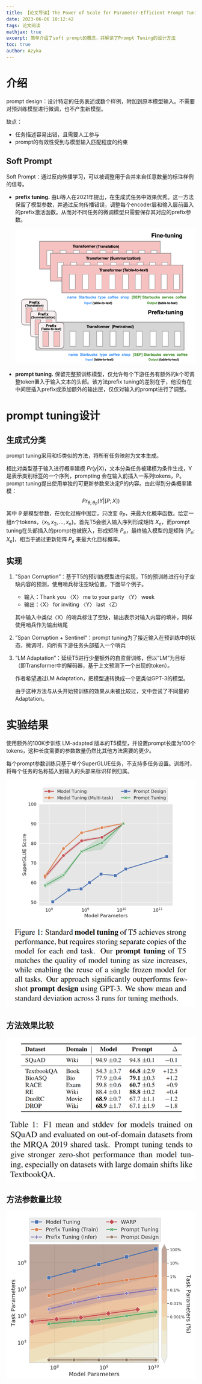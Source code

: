 ```yaml
---
title: 【论文导读】The Power of Scale for Parameter-Efficient Prompt Tuning
date: 2023-06-06 10:12:42
tags: 论文阅读
mathjax: true
excerpt: 简单介绍了soft prompt的概念，并解读了Prompt Tuning的设计方法
toc: true
author: Azyka
---
```


# 介绍

prompt design：设计特定的任务表述或数个样例，附加到原本模型输入。不需要对预训练模型进行微调，也不产生新模型。

缺点：

- 任务描述容易出错，且需要人工参与
- prompt的有效性受到与模型输入匹配程度的约束

## Soft Prompt

Soft Prompt：通过反向传播学习，可以被调整用于合并来自任意数量的标注样例的信号。

- **prefix tuning.** 由Li等人在2021年提出，在生成式任务中效果优秀。这一方法保留了模型参数，并通过反向传播错误，调整每个encoder层和输入层前置入的prefix激活函数。从而对不同任务的微调模型只需要保存其对应的prefix参数。

  ![prefix tuning示意图](./【论文导读】The-Power-of-Scale-for-Parameter-Efficient-Prompt-Tuning/image-20230608152731918.png)

- **prompt tuning.** 保留完整预训练模型，仅允许每个下游任务有额外的k个可调整token置入于输入文本的头部。该方法prefix tuning的差别在于，他没有在中间层插入prefix或添加额外的输出层，仅仅对输入的prompt进行了调整。



# prompt tuning设计

## 生成式分类

prompt tuning采用和t5类似的方法，将所有任务映射为文本生成。

相比对类型基于输入进行概率建模 $Pr(y|X)$，文本分类任务被建模为条件生成，Y是表示类别标签的一个序列，prompting 会在输入前插入一系列tokens，P。prompt tuning提出使用单独的可更新参数来决定P的内容。由此得到分类概率建模：
$$
Pr_{θ;\theta_P}(Y |[P ; X])
$$
其中 $\theta$ 是模型参数，在优化过程中固定，只改变 $\theta_P$，来最大化概率函数。给定一组n个tokens，$\{x_1,x_2,...,x_n\}$。首先T5会嵌入输入序列形成矩阵 $X_e$，而prompt tuning在头部插入的prompt也被嵌入，形成矩阵 $P_e$，最终输入模型的是矩阵 $[P_e;X_e]$，相当于通过更新矩阵 $P_e$ 来最大化目标概率。



## 实现

1. "Span Corruption”：基于T5的预训练模型进行实现，T5的预训练进行句子空缺内容的预测，使用哨兵标注空缺位置，下面举个例子。

   - 输入：Thank you 〈X〉 me to your party 〈Y〉 week
   - 输出：〈X〉 for inviting 〈Y〉 last 〈Z〉

   其中输入中类似〈X〉的哨兵标注了空缺，输出表示对输入内容的填补，同样使用哨兵作为输出结尾

2. ”Span Corruption + Sentinel“：prompt tuning为了接近输入在预训练中的状态，微调时，向所有下游任务头部插入一个哨兵

3. “LM Adaptation”：延续T5进行少量额外的自监督训练，但以“LM”为目标（即Transformer中的解码器，基于上文预测下一个出现的token）。

   作者希望通过LM Adaptation，把模型速转换成一个更类似GPT-3的模型。

   由于这种方法与从头开始预训练的效果从未被比较过，文中尝试了不同量的Adaptation。



# 实验结果

使用额外的100K步训练 LM-adapted 版本的T5模型，并设置prompt长度为100个tokens，这种长度需要的参数数量仍然比其他方法需要的更少。

每个prompt参数训练只基于单个SuperGLUE任务，不支持多任务设置。训练时，将每个任务的名称插入到输入的头部来标识样例归属。

![Prompt Tuning效果对比](./【论文导读】The-Power-of-Scale-for-Parameter-Efficient-Prompt-Tuning/image-20230609125519651.png)

## 方法效果比较

![Prompt Tuning benchmark表现](./【论文导读】The-Power-of-Scale-for-Parameter-Efficient-Prompt-Tuning/image-20230609120424455.png)

## 方法参数量比较

![Prompt Tuning参数对比](./【论文导读】The-Power-of-Scale-for-Parameter-Efficient-Prompt-Tuning/image-20230609120406137-1686881658535-6.png)
